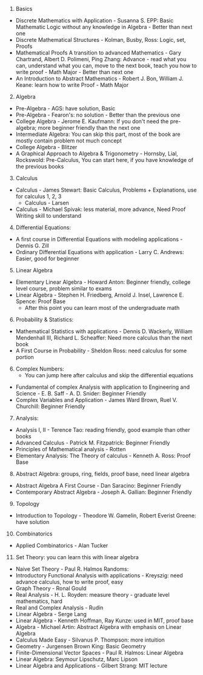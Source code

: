 1. Basics
* Discrete Mathematics with Application - Susanna S. EPP: Basic Mathematic Logic without any knowledge in Algebra - Better than next one
* Discrete Mathematical Structures - Kolman, Busby, Ross: Logic, set, Proofs
* Mathematical Proofs A transition to advanced Mathematics - Gary Chartrand, Albert D. Polimeni, Ping Zhang: Advance - read what you can, understand what you can, move to the next book, teach you how to write proof - Math Major - Better than next one 
* An Introduction to Abstract Mathematics - Robert J. Bon, William J. Keane: learn how to write Proof - Math Major 
2. Algebra
* Pre-Algebra - AGS: have solution, Basic
* Pre-Algebra - Fearon's: no solution - Better than the previous one
* College Algebra - Jerome E. Kaufmann: If you don't need the pre-algebra; more beginner friendly than the next one
* Intermediate Algebra: You can skip this part, most of the book are mostly contain problem not much concept
* College Algebra - Blitzer
* A Graphical Approach to Algebra & Trigonometry - Hornsby, Lial, Rockswold: Pre-Calculus, You can start here, if you have knowledge of the previous books
3. Calculus
* Calculus - James Stewart: Basic Calculus, Problems + Explanations, use for calculus 1, 2, 3
	* Calculus - Larsen
* Calculus - Michael Spivak: less material, more advance, Need Proof Writing skill to understand
4. Differential Equations:
* A first course in Differential Equations with modeling applications - Dennis G. Zill
* Ordinary Differential Equations with application - Larry C. Andrews: Easier, good for beginner 
5. Linear Algebra
* Elementary Linear Algebra - Howard Anton: Beginner friendly, college level course, problem similar to exams
* Linear Algebra - Stephen H. Friedberg, Arnold J. Insel, Lawrence E. Spence: Proof Base
	* After this point you can learn most of the undergraduate math
6. Probability & Statistics:
* Mathematical Statistics with applications - Dennis D. Wackerly, William Mendenhall III, Richard L. Scheaffer: Need more calculus than the next book
* A First Course in Probability - Sheldon Ross: need calculus for some portion
6. Complex Numbers:
	* You can jump here after calculus and skip the differential equations
* Fundamental of complex Analysis with application to Engineering and Science - E. B. Saff - A. D. Snider: Beginner Friendly
* Complex Variables and Application - James Ward Brown, Ruel V. Churchill: Beginner Friendly
7. Analysis:
* Analysis I, II - Terence Tao: reading friendly, good example than other books
* Advanced Calculus - Patrick M. Fitzpatrick: Beginner Friendly
* Principles of Mathematical analysis - Rotten
* Elementary Analysis: The Theory of calculus - Kenneth A. Ross: Proof Base
8. Abstract Algebra: groups, ring, fields, proof base, need linear algebra
* Abstract Algebra A First Course - Dan Saracino: Beginner Friendly
* Contemporary Abstract Algebra - Joseph A. Gallian: Beginner Friendly
9. Topology
* Introduction to Topology - Theodore W. Gamelin, Robert Everist Greene: have solution
10. Combinatorics
* Applied Combinatorics - Alan Tucker
11. Set Theory: you can learn this with linear algebra
* Naive Set Theory - Paul R. Halmos
Randoms:
* Introductory Functional Analysis with applications - Kreyszig: need advance calculus, how to write proof, easy
* Graph Theory - Ronal Gould
* Real Analysis - H. L. Royden: measure theory - graduate level mathematics, hard
* Real and Complex Analysis - Rudin
* Linear Algebra - Serge Lang
* Linear Algebra - Kenneth Hoffman, Ray Kunze: used in MIT, proof base
* Algebra - Michael Artin: Abstract Algebra with emphasis on Linear Algebra
* Calculus Made Easy - Silvanus P. Thompson: more intuition
* Geometry - Jurgensen Brown King: Basic Geometry
* Finite-Dimensional Vector Spaces - Paul R. Halmos: Linear Algebra
* Linear Algebra: Seymour Lipschutz, Marc Lipson
* Linear Algebra and Applications - Gilbert Strang: MIT lecture 
